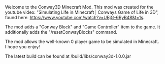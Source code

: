 Welcome to the Conway3D Minecraft Mod. This mod was created for the youtube video: "Simulating Life in Minecraft | Conways Game of Life in 3D", found here: https://www.youtube.com/watch?v=UBjG-6RyB48&t=1s.

The mod adds a "Conway Block" and "Game Controller" item to the game. It additionally adds the "/resetConwayBlocks" command.

The mod allows the well-known 0 player game to be simulated in Minecraft. I hope you enjoy!

The latest build can be found at /build/libs/conway3d-1.0.0.jar
